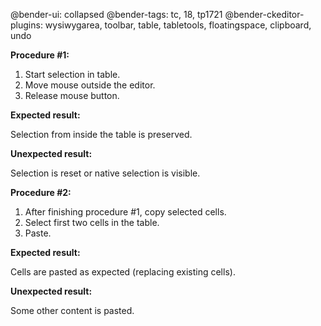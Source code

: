 @bender-ui: collapsed
@bender-tags: tc, 18, tp1721
@bender-ckeditor-plugins: wysiwygarea, toolbar, table, tabletools, floatingspace, clipboard, undo

**Procedure #1:**

1. Start selection in table.
2. Move mouse outside the editor.
3. Release mouse button.

**Expected result:**

Selection from inside the table is preserved.

**Unexpected result:**

Selection is reset or native selection is visible.

**Procedure #2:**

1. After finishing procedure #1, copy selected cells.
2. Select first two cells in the table.
3. Paste.

**Expected result:**

Cells are pasted as expected (replacing existing cells).

**Unexpected result:**

Some other content is pasted.
